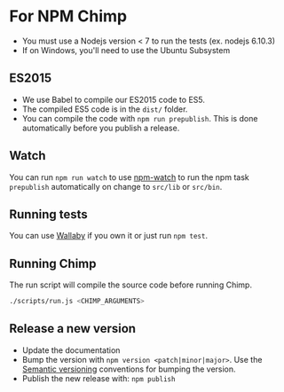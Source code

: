 # For NPM Chimp

* You must use a Nodejs version < 7 to run the tests (ex. nodejs 6.10.3)
* If on Windows, you'll need to use the Ubuntu Subsystem

## ES2015

* We use Babel to compile our ES2015 code to ES5.
* The compiled ES5 code is in the `dist/` folder.
* You can compile the code with `npm run prepublish`.
  This is done automatically before you publish a release.

## Watch

You can run `npm run watch` to use [npm-watch](https://www.npmjs.com/package/npm-watch) to 
run the npm task `prepublish` automatically on change to `src/lib` or `src/bin`.

## Running tests

You can use [Wallaby](http://wallabyjs.com/) if you own it or just run `npm test`.

## Running Chimp

The run script will compile the source code before running Chimp.

```sh
./scripts/run.js <CHIMP_ARGUMENTS>
```

## Release a new version

* Update the documentation
* Bump the version with `npm version <patch|minor|major>`.
  Use the [Semantic versioning](http://semver.org/) conventions for bumping the version.
* Publish the new release with: `npm publish`
